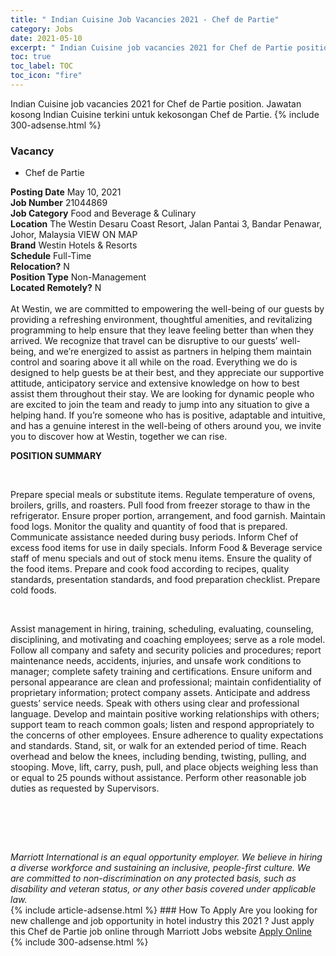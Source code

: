 ```yaml
---
title: " Indian Cuisine Job Vacancies 2021 - Chef de Partie" 
category: Jobs 
date: 2021-05-10 
excerpt: " Indian Cuisine job vacancies 2021 for Chef de Partie position. Jawatan kosong  Indian Cuisine terkini untuk kekosongan Chef de Partie." 
toc: true 
toc_label: TOC 
toc_icon: "fire" 
--- 
```


 Indian Cuisine job vacancies 2021 for Chef de Partie position. Jawatan kosong  Indian Cuisine terkini untuk kekosongan Chef de Partie. 
{% include 300-adsense.html %} 
### Vacancy 
- Chef de Partie 
<div><div><b>Posting Date</b> May 10, 2021<br><b>Job Number</b> 21044869<br><b>Job Category</b> Food and Beverage &amp; Culinary<br><b>Location</b> The Westin Desaru Coast Resort, Jalan Pantai 3, Bandar Penawar, Johor, Malaysia VIEW ON MAP<br><b>Brand</b> Westin Hotels &amp; Resorts<br><b>Schedule</b> Full-Time<br><b>Relocation?</b> N<br><b>Position Type</b> Non-Management<br><b>Located Remotely?</b> N<br><br>At Westin, we are committed to empowering the well-being of our guests by providing a refreshing environment, thoughtful amenities, and revitalizing programming to help ensure that they leave feeling better than when they arrived. We recognize that travel can be disruptive to our guests&#8217; well-being, and we&#8217;re energized to assist as partners in helping them maintain control and soaring above it all while on the road. Everything we do is designed to help guests be at their best, and they appreciate our supportive attitude, anticipatory service and extensive knowledge on how to best assist them throughout their stay. We are looking for dynamic people who are excited to join the team and ready to jump into any situation to give a helping hand. If you&#8217;re someone who has is positive, adaptable and intuitive, and has a genuine interest in the well-being of others around you, we invite you to discover how at Westin, together we can rise.<br></div><div> <p><strong>POSITION SUMMARY</strong></p> <p>&#160;</p> <p>Prepare special meals or substitute items. Regulate temperature of ovens, broilers, grills, and roasters. Pull food from freezer storage to thaw in the refrigerator. Ensure proper portion, arrangement, and food garnish. Maintain food logs. Monitor the quality and quantity of food that is prepared. Communicate assistance needed during busy periods. Inform Chef of excess food items for use in daily specials. Inform Food &amp; Beverage service staff of menu specials and out of stock menu items. Ensure the quality of the food items. Prepare and cook food according to recipes, quality standards, presentation standards, and food preparation checklist. Prepare cold foods.</p> <p>&#160;</p> <p>Assist management in hiring, training, scheduling, evaluating, counseling, disciplining, and motivating and coaching employees; serve as a role model. Follow all company and safety and security policies and procedures; report maintenance needs, accidents, injuries, and unsafe work conditions to manager; complete safety training and certifications. Ensure uniform and personal appearance are clean and professional; maintain confidentiality of proprietary information; protect company assets. Anticipate and address guests&#8217; service needs. Speak with others using clear and professional language. Develop and maintain positive working relationships with others; support team to reach common goals; listen and respond appropriately to the concerns of other employees. Ensure adherence to quality expectations and standards. Stand, sit, or walk for an extended period of time. Reach overhead and below the knees, including bending, twisting, pulling, and stooping. Move, lift, carry, push, pull, and place objects weighing less than or equal to 25 pounds without assistance. Perform other reasonable job duties as requested by Supervisors.</p> <p>&#160;</p> <p>&#160;</p> </div> <div> &#160;</div> <em>Marriott International is an equal opportunity employer.&#160;We believe in hiring a diverse workforce and sustaining an inclusive, people-first culture.&#160;We are committed to non-discrimination on&#160;any&#160;protected&#160;basis, such as disability and veteran status, or any other basis covered under applicable law.</em><br></div> 
{% include article-adsense.html %} 
### How To Apply 
Are you looking for new challenge and job opportunity in hotel industry this 2021 ?
Just apply this Chef de Partie job online through Marriott Jobs website 
<a href="https://jobs.marriott.com/marriott/jobs/21044869?lang=en-us" class="btn btn--info" target="_blank" rel="nofollow noopenner">Apply Online</a> 
{% include 300-adsense.html %} 